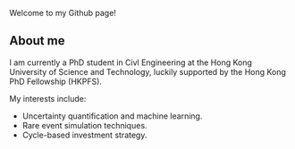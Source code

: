 Welcome to my Github page!

## About me
I am currently a PhD student in Civl Engineering at the Hong Kong University of Science and Technology, luckily supported by the Hong Kong PhD Fellowship (HKPFS).

My interests include:
- Uncertainty quantification and machine learning.
- Rare event simulation techniques.
- Cycle-based investment strategy. 
